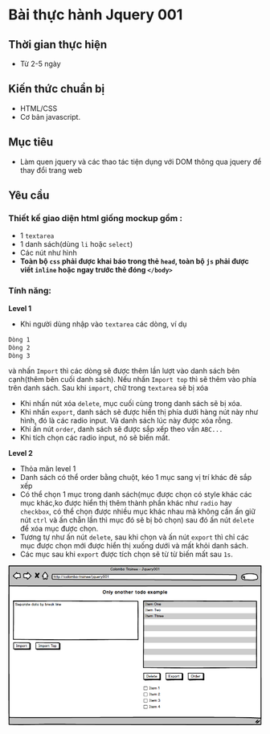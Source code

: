 # Bài thực hành Jquery 001

## Thời gian thực hiện

- Từ 2-5 ngày

## Kiến thức chuẩn bị

- HTML/CSS
- Cơ bản javascript.

## Mục tiêu

- Làm quen jquery và các thao tác tiện dụng với DOM thông qua jquery để thay đổi trang web

## Yêu cầu

### Thiết kế giao diện html giống mockup gồm : 
- 1 `textarea`
- 1 danh sách(dùng `li` hoặc `select`)
- Các nút như hình
- **Toàn bộ `css` phải được khai báo trong thẻ `head`, toàn bộ `js` phải được viết `inline` hoặc ngay trước thẻ đóng `</body>`**

### Tính năng:
**Level 1**
- Khi người dùng nhập vào `textarea` các dòng, ví dụ
```
Dòng 1
Dòng 2
Dòng 3
```
và nhấn `Import` thì các dòng sẽ được thêm lần lượt vào danh sách bên cạnh(thêm bên cuối danh sách). Nếu nhấn `Import top` thì sẽ thêm vào phía trên danh sách. Sau khi `import`, chữ trong `textarea` sẽ bị xóa
- Khi nhấn nút xóa `delete`, mục cuối cùng trong danh sách sẽ bị xóa.
- Khi nhấn `export`, danh sách sẽ được hiển thị phía dưới hàng nút này như hình, đó là các radio input. Và danh sách lúc này được xóa rỗng.
- Khi ấn nút `order`, danh sách sẽ được sắp xếp theo vần `ABC...` 
- Khi tích chọn các radio input, nó sẽ biến mất.

**Level 2**
- Thỏa mãn level 1
- Danh sách có thể order bằng chuột, kéo 1 mục sang vị trí khác đẻ sắp xếp
- Có thể chọn 1 mục trong danh sách(mục được chọn có style khác các mục khác,ko được hiển thị thêm thành phần khác như `radio` hay `checkbox`,  có thể chọn được nhiều mục khác nhau mà không cần ấn giữ nút `ctrl` và ấn chẵn lần thì mục đó sẽ bị bỏ chọn) sau đó ấn nút `delete` để xóa mục được chọn.
- Tương tự như ấn nút `delete`, sau khi chọn và ấn nút `export` thì chỉ các mục được chọn mới được hiển thị xuống dưới và mất khỏi danh sách.
- Các mục sau khi `export` được tích chọn sẽ từ từ biến mất sau `1s`.

![Hình mockup](jquery001.png)